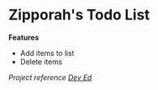 # Zipporah's Todo List

**Features** 
* Add items to list
* Delete items

*Project reference [Dev Ed](https://youtu.be/Ttf3CEsEwMQ)*
